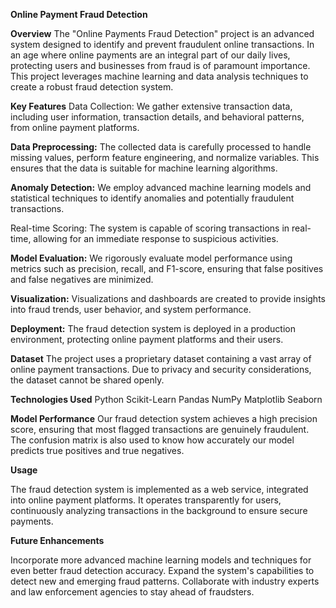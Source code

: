 **Online Payment Fraud Detection**


**Overview**
The "Online Payments Fraud Detection" project is an advanced system designed to identify and prevent fraudulent online transactions. In an age where online payments are an integral part of our daily lives, protecting users and businesses from fraud is of paramount importance. This project leverages machine learning and data analysis techniques to create a robust fraud detection system.

**Key Features**
Data Collection: We gather extensive transaction data, including user information, transaction details, and behavioral patterns, from online payment platforms.

**Data Preprocessing:** The collected data is carefully processed to handle missing values, perform feature engineering, and normalize variables. This ensures that the data is suitable for machine learning algorithms.

**Anomaly Detection:** We employ advanced machine learning models and statistical techniques to identify anomalies and potentially fraudulent transactions.

Real-time Scoring: The system is capable of scoring transactions in real-time, allowing for an immediate response to suspicious activities.

**Model Evaluation:** We rigorously evaluate model performance using metrics such as precision, recall, and F1-score, ensuring that false positives and false negatives are minimized.

**Visualization:** Visualizations and dashboards are created to provide insights into fraud trends, user behavior, and system performance.

**Deployment:** The fraud detection system is deployed in a production environment, protecting online payment platforms and their users.

**Dataset**
The project uses a proprietary dataset containing a vast array of online payment transactions. Due to privacy and security considerations, the dataset cannot be shared openly.

**Technologies Used**
Python
Scikit-Learn
Pandas
NumPy
Matplotlib
Seaborn

**Model Performance**
Our fraud detection system achieves a high precision score, ensuring that most flagged transactions are genuinely fraudulent. The confusion matrix is also used to know how accurately our model predicts true positives and true negatives.




**Usage**




The fraud detection system is implemented as a web service, integrated into online payment platforms. It operates transparently for users, continuously analyzing transactions in the background to ensure secure payments.



**Future Enhancements**



Incorporate more advanced machine learning models and techniques for even better fraud detection accuracy.
Expand the system's capabilities to detect new and emerging fraud patterns.
Collaborate with industry experts and law enforcement agencies to stay ahead of fraudsters.
